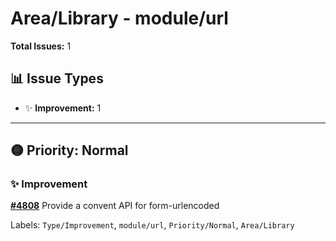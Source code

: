 # Area/Library - module/url

**Total Issues:** 1

## 📊 Issue Types

- ✨ **Improvement:** 1

---

## 🟡 Priority: Normal

### ✨ Improvement

**[#4808](https://github.com/ballerina-platform/ballerina-library/issues/4808)** Provide a convent API for form-urlencoded

Labels: `Type/Improvement`, `module/url`, `Priority/Normal`, `Area/Library`

